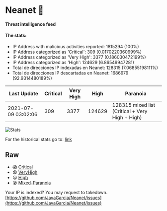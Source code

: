 # Neanet :hocho:
#### Threat intelligence feed
#### The stats:

- IP Address with malicious activities reported: 1815294 (100%)
- IP Address categorized as 'Critical':  309 (0.0170220360999%)
- IP Address categorized as 'Very High':  3377 (0.186030472199%)
- IP Address categorized as 'High':  124629 (6.86549947281)
- Total de direcciones IP indexadas en Neanet:  128315 (7.06855198111%)
- Total de direcciones IP descartadas en Neanet:  1686979 (92.9314480189%)

| Last Update | Critical | Very High | High | Paranoia |
| --- | --- | --- | --- | --- |
| 2021-07-09 03:02:06 | 309 | 3377 | 124629 | 128315 mixed list (Critical + Very High + High)|

![Stats](https://docs.google.com/spreadsheets/d/e/2PACX-1vSnaNMIXVabIpDJjufMlzH7poXnshF3mgd8Is1g9ytUEzVsP5my4Trn8f-xkoLLQ38xpL3HtmUexLo6/pubchart?oid=501124687&format=image)

For the historical stats go to: [link](/stats.csv)
## Raw
- :scream: [Critical](https://raw.githubusercontent.com/JavaGarcia/Neanet/master/blacklists/neanet_critical.txt)
- :fearful: [VeryHigh](https://raw.githubusercontent.com/JavaGarcia/Neanet/master/blacklists/neanet_veryHigh.txtt)
- :frowning: [High](https://raw.githubusercontent.com/JavaGarcia/Neanet/master/blacklists/neanet_high.txt)
- :dizzy_face: [Mixed-Paranoia](https://raw.githubusercontent.com/JavaGarcia/Neanet/master/blacklists/neanet_all.txt)


Your IP is indexed? You may request to takedown. [https://github.com/JavaGarcia/Neanet/issues](https://github.com/JavaGarcia/Neanet/issues)











































































































































































































































































































































































































































































































































































































































































































































































































































































































































































































































































































































































































































































































































































































































































































































































































































































































































































































































































































































































































































































































































































































































































































































































































































































































































































































































































































































































































































































































































































































































































































































































































































































































































































































































































































































































































































































































































































































































































































































































































































































































































































































































































































































































































































































































































































































































































































































































































































































































































































































































































































































































































































































































































































































































































































































































































































































































































































































































































































































































































































































































































































































































































































































































































































































































































































































































































































































































































































































































































































































































































































































































































































































































































































































































































































































































































































































